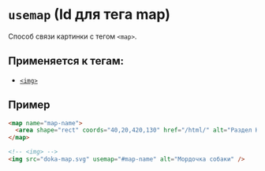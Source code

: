 # `usemap` (Id для тега map)

Способ связи картинки с тегом `<map>`.

## Применяется к тегам:

- [`<img>`](<../TAGS MEDIA/img (ИЗОБРАЖЕНИЕ).md>)

## Пример

```html
<map name="map-name">
  <area shape="rect" coords="40,20,420,130" href="/html/" alt="Раздел HTML" />
</map>

<!-- <img> -->
<img src="doka-map.svg" usemap="#map-name" alt="Мордочка собаки" />
```
